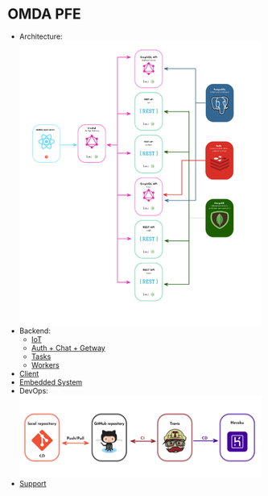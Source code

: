 # OMDA PFE

  - Architecture: ![Architecture](assets/Architecture.png)
  - Backend:
    - [IoT](https://github.com/3imed-jaberi/omda-pfe-iot-service)
    - [Auth + Chat + Getway](https://github.com/3imed-jaberi/omda-pfe-gql-auth-chat-service)
    - [Tasks](https://github.com/3imed-jaberi/omda-pfe-tasks-service)
    - [Workers](https://github.com/3imed-jaberi/omda-pfe-workers-service)
  - [Client](https://github.com/3imed-jaberi/omda-pfe-client)
  - [Embedded System](https://github.com/3imed-jaberi/omda-pfe-embedded-system)
  - DevOps: ![DevOps](assets/DevOps.png)
  - [Support](https://github.com/3imed-jaberi/omda-pfe-support)
